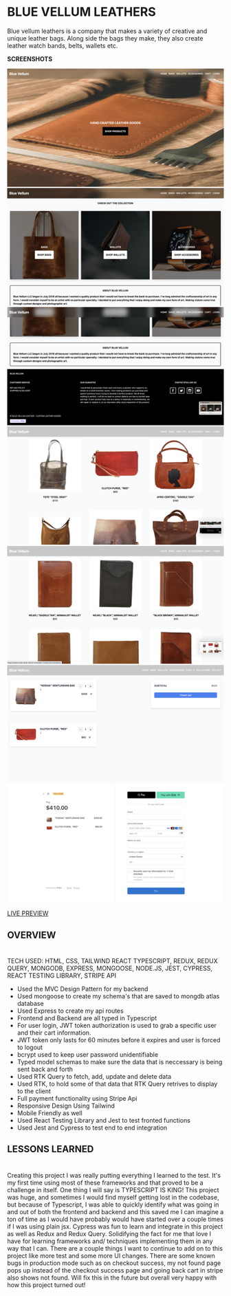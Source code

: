 # BLUE VELLUM LEATHERS

Blue vellum leathers is a company that makes a variety of creative and unique leather bags. Along side the bags they make, they also create leather watch bands, belts, wallets etc.

**SCREENSHOTS**

![Screenshots](/frontend/src/assets/images/leather1.png)
![Screenshots](/frontend/src/assets/images/leather2.png)
![Screenshots](/frontend/src/assets/images/leather3.png)
![Screenshots](/frontend/src/assets/images/leather4.png)
![Screenshots](/frontend/src/assets/images/leather5.png)
![Screenshots](/frontend/src/assets/images/leather6.png)
![Screenshots](/frontend/src/assets/images/leather7.png)

[LIVE PREVIEW](https://client-side-blue-vellum.onrender.com/)

## OVERVIEW

#

TECH USED: HTML, CSS, TAILWIND REACT TYPESCRIPT, REDUX, REDUX QUERY, MONGODB, EXPRESS, MONGOOSE, NODE.JS, JEST, CYPRESS, REACT TESTING LIBRARY, STRIPE API

- Used the MVC Design Pattern for my backend
- Used mongoose to create my schema's that are saved to mongdb atlas database
- Used Express to create my api routes
- Frontend and Backend are all typed in Typescript
- For user login, JWT token authorization is used to grab a specific user and their cart information.
- JWT token only lasts for 60 minutes before it expires and user is forced to logout
- bcrypt used to keep user password unidentifiable
- Typed model schemas to make sure the data that is neccessary is being sent back and forth
- Used RTK Query to fetch, add, update and delete data
- Used RTK, to hold some of that data that RTK Query retrives to display to the client
- Full payment functionality using Stripe Api
- Responsive Design Using Tailwind
- Mobile Friendly as well
- Used React Testing Library and Jest to test fronted functions
- Used Jest and Cypress to test end to end integration

## LESSONS LEARNED

#

Creating this project I was really putting everything I learned to the test. It's my first time using most of these frameworks and that proved to be a challenge in itself. One thing I will say is TYPESCRIPT IS KING! This project was huge, and sometimes I would find myself getting lost in the codebase, but because of Typescript, I was able to quickly identify what was going in and out of both the frontend and backend and this saved me I can imagine a ton of time as I would have probably would have started over a couple times if I was using plain jsx. Cypress was fun to learn and integrate in this project as well as Redux and Redux Query. Solidifying the fact for me that love I have for learning frameworks and/ techniques implementing them in any way that I can. There are a couple things I want to continue to add on to this project like more test and some more UI changes. There are some known bugs in production mode such as on checkout success, my not found page pops up instead of the checkout success page and going back cart in stripe also shows not found. Will fix this in the future but overall very happy with how this project turned out!
